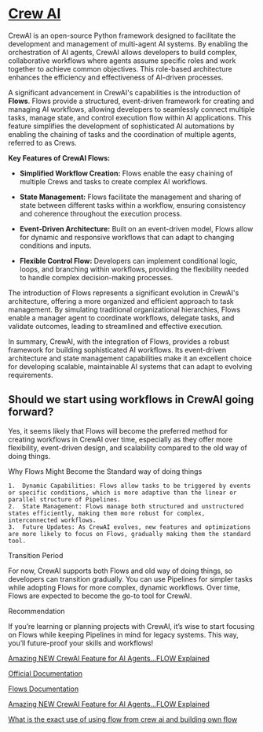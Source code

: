 # [Crew AI](https://www.crewai.com/)

CrewAI is an open-source Python framework designed to facilitate the development and management of multi-agent AI systems. By enabling the orchestration of AI agents, CrewAI allows developers to build complex, collaborative workflows where agents assume specific roles and work together to achieve common objectives. This role-based architecture enhances the efficiency and effectiveness of AI-driven processes. 

A significant advancement in CrewAI's capabilities is the introduction of **Flows**. Flows provide a structured, event-driven framework for creating and managing AI workflows, allowing developers to seamlessly connect multiple tasks, manage state, and control execution flow within AI applications. This feature simplifies the development of sophisticated AI automations by enabling the chaining of tasks and the coordination of multiple agents, referred to as Crews. 

**Key Features of CrewAI Flows:**

- **Simplified Workflow Creation:** Flows enable the easy chaining of multiple Crews and tasks to create complex AI workflows. 

- **State Management:** Flows facilitate the management and sharing of state between different tasks within a workflow, ensuring consistency and coherence throughout the execution process. 

- **Event-Driven Architecture:** Built on an event-driven model, Flows allow for dynamic and responsive workflows that can adapt to changing conditions and inputs. 

- **Flexible Control Flow:** Developers can implement conditional logic, loops, and branching within workflows, providing the flexibility needed to handle complex decision-making processes. 

The introduction of Flows represents a significant evolution in CrewAI's architecture, offering a more organized and efficient approach to task management. By simulating traditional organizational hierarchies, Flows enable a manager agent to coordinate workflows, delegate tasks, and validate outcomes, leading to streamlined and effective execution. 

In summary, CrewAI, with the integration of Flows, provides a robust framework for building sophisticated AI workflows. Its event-driven architecture and state management capabilities make it an excellent choice for developing scalable, maintainable AI systems that can adapt to evolving requirements.  

## Should we start using workflows in CrewAI going forward?

Yes, it seems likely that Flows will become the preferred method for creating workflows in CrewAI over time, especially as they offer more flexibility, event-driven design, and scalability compared to the old way of doing things.

Why Flows Might Become the Standard way of doing things

	1.	Dynamic Capabilities: Flows allow tasks to be triggered by events or specific conditions, which is more adaptive than the linear or parallel structure of Pipelines.
	2.	State Management: Flows manage both structured and unstructured states efficiently, making them more robust for complex, interconnected workflows.
	3.	Future Updates: As CrewAI evolves, new features and optimizations are more likely to focus on Flows, gradually making them the standard tool.


Transition Period

For now, CrewAI supports both Flows and old way of doing things, so developers can transition gradually. You can use Pipelines for simpler tasks while adopting Flows for more complex, dynamic workflows. Over time, Flows are expected to become the go-to tool for CrewAI.

Recommendation

If you’re learning or planning projects with CrewAI, it’s wise to start focusing on Flows while keeping Pipelines in mind for legacy systems. This way, you’ll future-proof your skills and workflows!


[Amazing NEW CrewAI Feature for AI Agents...FLOW Explained](https://www.youtube.com/watch?v=EEzpeJqvb_w)

[Official Documentation](https://docs.crewai.com/introduction)

[Flows Documentation](https://docs.crewai.com/concepts/flows)

[Amazing NEW CrewAI Feature for AI Agents...FLOW Explained](https://www.youtube.com/watch?v=EEzpeJqvb_w)

[What is the exact use of using flow from crew ai and building own flow](https://community.crewai.com/t/what-is-the-exact-use-of-using-flow-from-crew-ai-and-building-own-flow/1103)







